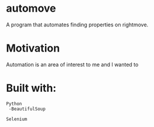 # automove
A program that automates finding properties on rightmove.

# Motivation
Automation is an area of interest to me and I wanted to 

# Built with:
    Python
     -BeautifulSoup

    Selenium
